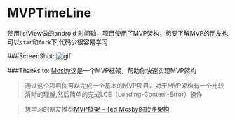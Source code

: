 # MVPTimeLine
使用listView做的android 时间轴，项目使用了MVP架构，想要了解MVP的朋友也可以`star`和`fork`下,代码少很容易学习

###ScreenShot:
![gif](https://github.com/vienan/MVPTimeLine/blob/master/screenshot.gif)

###Thanks to:
  [Mosby](https://github.com/sockeqwe/mosby)这是一个MVP框架，帮助你快速实现MVP架构
  
>通过这个项目你可以完成一个基本的MVP项目，对于MVP架构有一个比较清晰的理解,然后简单的完成LCE（Loading-Content-Error）操作

>想学习的朋友推荐[MVP框架 – Ted Mosby的软件架构](http://www.devtf.cn/?p=551&utm_source=tuicool&utm_medium=referral)  
  

